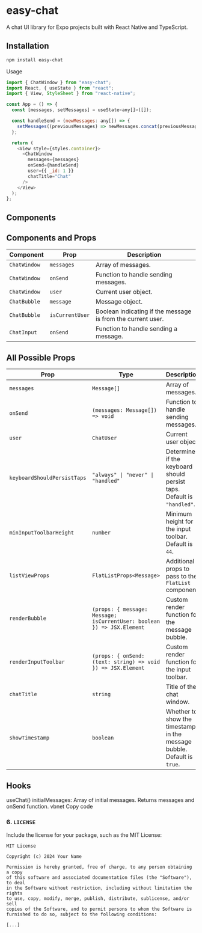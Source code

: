# easy-chat

A chat UI library for Expo projects built with React Native and TypeScript.

## Installation

```bash
npm install easy-chat
```

Usage

```javascript
import { ChatWindow } from "easy-chat";
import React, { useState } from "react";
import { View, StyleSheet } from "react-native";

const App = () => {
  const [messages, setMessages] = useState<any[]>([]);

  const handleSend = (newMessages: any[]) => {
    setMessages((previousMessages) => newMessages.concat(previousMessages));
  };

  return (
    <View style={styles.container}>
      <ChatWindow
        messages={messages}
        onSend={handleSend}
        user={{ _id: 1 }}
        chatTitle="Chat"
      />
    </View>
  );
};
```

## Components

## Components and Props

| **Component** | **Prop**        | **Description**                                             |
| ------------- | --------------- | ----------------------------------------------------------- |
| `ChatWindow`  | `messages`      | Array of messages.                                          |
| `ChatWindow`  | `onSend`        | Function to handle sending messages.                        |
| `ChatWindow`  | `user`          | Current user object.                                        |
| `ChatBubble`  | `message`       | Message object.                                             |
| `ChatBubble`  | `isCurrentUser` | Boolean indicating if the message is from the current user. |
| `ChatInput`   | `onSend`        | Function to handle sending a message.                       |

## All Possible Props

| **Prop**                    | **Type**                                                               | **Description**                                                         |
| --------------------------- | ---------------------------------------------------------------------- | ----------------------------------------------------------------------- |
| `messages`                  | `Message[]`                                                            | Array of messages.                                                      |
| `onSend`                    | `(messages: Message[]) => void`                                        | Function to handle sending messages.                                    |
| `user`                      | `ChatUser`                                                             | Current user object.                                                    |
| `keyboardShouldPersistTaps` | `"always" \| "never" \| "handled"`                                     | Determines if the keyboard should persist taps. Default is `"handled"`. |
| `minInputToolbarHeight`     | `number`                                                               | Minimum height for the input toolbar. Default is `44`.                  |
| `listViewProps`             | `FlatListProps<Message>`                                               | Additional props to pass to the `FlatList` component.                   |
| `renderBubble`              | `(props: { message: Message; isCurrentUser: boolean }) => JSX.Element` | Custom render function for the message bubble.                          |
| `renderInputToolbar`        | `(props: { onSend: (text: string) => void }) => JSX.Element`           | Custom render function for the input toolbar.                           |
| `chatTitle`                 | `string`                                                               | Title of the chat window.                                               |
| `showTimestamp`             | `boolean`                                                              | Whether to show the timestamp in the message bubble. Default is `true`. |

## Hooks

useChat()
initialMessages: Array of initial messages.
Returns messages and onSend function.
vbnet
Copy code

### 6. `LICENSE`

Include the license for your package, such as the MIT License:

```plaintext
MIT License

Copyright (c) 2024 Your Name

Permission is hereby granted, free of charge, to any person obtaining a copy
of this software and associated documentation files (the "Software"), to deal
in the Software without restriction, including without limitation the rights
to use, copy, modify, merge, publish, distribute, sublicense, and/or sell
copies of the Software, and to permit persons to whom the Software is
furnished to do so, subject to the following conditions:

[...]
```
